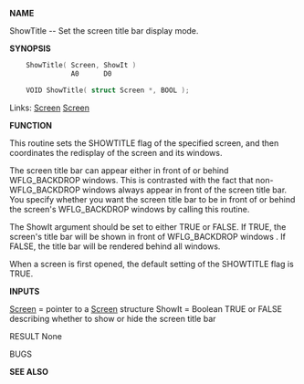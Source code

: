 
**NAME**

ShowTitle -- Set the screen title bar display mode.

**SYNOPSIS**

```c
    ShowTitle( Screen, ShowIt )
               A0      D0

    VOID ShowTitle( struct Screen *, BOOL );

```
Links: [Screen](_00DD) [Screen](_00DD) 

**FUNCTION**

This routine sets the SHOWTITLE flag of the specified screen, and
then coordinates the redisplay of the screen and its windows.

The screen title bar can appear either in front of or behind
WFLG_BACKDROP windows.  This is contrasted with the fact that
non-WFLG_BACKDROP windows always appear in front of the screen title
bar.  You specify whether you want the screen title bar to be in front
of or behind the screen's WFLG_BACKDROP windows by calling this
routine.

The ShowIt argument should be set to either TRUE or FALSE.  If TRUE,
the screen's title bar will be shown in front of WFLG_BACKDROP windows
.
If FALSE, the title bar will be rendered behind all windows.

When a screen is first opened, the default setting of the SHOWTITLE
flag is TRUE.

**INPUTS**

[Screen](_00DD) = pointer to a [Screen](_00DD) structure
ShowIt = Boolean TRUE or FALSE describing whether to show or hide the
screen title bar

RESULT
None

BUGS

**SEE ALSO**

